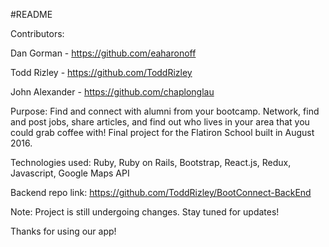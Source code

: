 #README

Contributors:

Dan Gorman - https://github.com/eaharonoff

Todd Rizley - https://github.com/ToddRizley

John Alexander - https://github.com/chaplonglau

Purpose: Find and connect with alumni from your bootcamp. Network, find and post jobs, share articles, and find out who lives in your area that you could grab coffee with! Final project for the Flatiron School built in August 2016.

Technologies used: Ruby, Ruby on Rails, Bootstrap, React.js, Redux, Javascript, Google Maps API

Backend repo link: https://github.com/ToddRizley/BootConnect-BackEnd

Note: Project is still undergoing changes. Stay tuned for updates!

Thanks for using our app!
